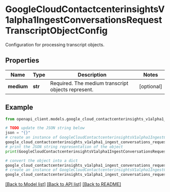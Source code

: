 # GoogleCloudContactcenterinsightsV1alpha1IngestConversationsRequestTranscriptObjectConfig

Configuration for processing transcript objects.

## Properties

Name | Type | Description | Notes
------------ | ------------- | ------------- | -------------
**medium** | **str** | Required. The medium transcript objects represent. | [optional] 

## Example

```python
from openapi_client.models.google_cloud_contactcenterinsights_v1alpha1_ingest_conversations_request_transcript_object_config import GoogleCloudContactcenterinsightsV1alpha1IngestConversationsRequestTranscriptObjectConfig

# TODO update the JSON string below
json = "{}"
# create an instance of GoogleCloudContactcenterinsightsV1alpha1IngestConversationsRequestTranscriptObjectConfig from a JSON string
google_cloud_contactcenterinsights_v1alpha1_ingest_conversations_request_transcript_object_config_instance = GoogleCloudContactcenterinsightsV1alpha1IngestConversationsRequestTranscriptObjectConfig.from_json(json)
# print the JSON string representation of the object
print(GoogleCloudContactcenterinsightsV1alpha1IngestConversationsRequestTranscriptObjectConfig.to_json())

# convert the object into a dict
google_cloud_contactcenterinsights_v1alpha1_ingest_conversations_request_transcript_object_config_dict = google_cloud_contactcenterinsights_v1alpha1_ingest_conversations_request_transcript_object_config_instance.to_dict()
# create an instance of GoogleCloudContactcenterinsightsV1alpha1IngestConversationsRequestTranscriptObjectConfig from a dict
google_cloud_contactcenterinsights_v1alpha1_ingest_conversations_request_transcript_object_config_from_dict = GoogleCloudContactcenterinsightsV1alpha1IngestConversationsRequestTranscriptObjectConfig.from_dict(google_cloud_contactcenterinsights_v1alpha1_ingest_conversations_request_transcript_object_config_dict)
```
[[Back to Model list]](../README.md#documentation-for-models) [[Back to API list]](../README.md#documentation-for-api-endpoints) [[Back to README]](../README.md)


